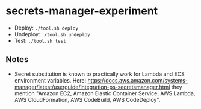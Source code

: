 # secrets-manager-experiment

* Deploy: `./tool.sh deploy`
* Undeploy: `./tool.sh undeploy`
* Test: `./tool.sh test`

## Notes

* Secret substitution is known to practically work for Lambda and ECS environment variables. Here: https://docs.aws.amazon.com/systems-manager/latest/userguide/integration-ps-secretsmanager.html they mention "Amazon EC2, Amazon Elastic Container Service, AWS Lambda, AWS CloudFormation, AWS CodeBuild, AWS CodeDeploy".
